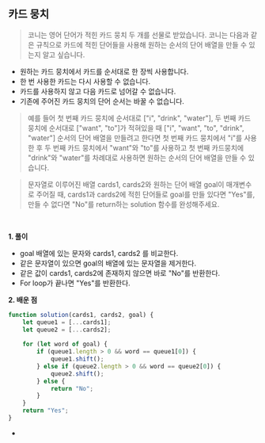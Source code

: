 ## 카드 뭉치
>코니는 영어 단어가 적힌 카드 뭉치 두 개를 선물로 받았습니다. 코니는 다음과 같은 규칙으로 카드에 적힌 단어들을 사용해 원하는 순서의 단어 배열을 만들 수 있는지 알고 싶습니다.

- 원하는 카드 뭉치에서 카드를 순서대로 한 장씩 사용합니다.
- 한 번 사용한 카드는 다시 사용할 수 없습니다.
- 카드를 사용하지 않고 다음 카드로 넘어갈 수 없습니다.
- 기존에 주어진 카드 뭉치의 단어 순서는 바꿀 수 없습니다.

>예를 들어 첫 번째 카드 뭉치에 순서대로 ["i", "drink", "water"], 두 번째 카드 뭉치에 순서대로 ["want", "to"]가 적혀있을 때 ["i", "want", "to", "drink", "water"] 순서의 단어 배열을 만들려고 한다면 첫 번째 카드 뭉치에서 "i"를 사용한 후 두 번째 카드 뭉치에서 "want"와 "to"를 사용하고 첫 번째 카드뭉치에 "drink"와 "water"를 차례대로 사용하면 원하는 순서의 단어 배열을 만들 수 있습니다.

>문자열로 이루어진 배열 cards1, cards2와 원하는 단어 배열 goal이 매개변수로 주어질 때, cards1과 cards2에 적힌 단어들로 goal를 만들 있다면 "Yes"를, 만들 수 없다면 "No"를 return하는 solution 함수를 완성해주세요.

<br>

**1. 풀이**

-  goal 배열에 있는 문자와 cards1, cards2 를 비교한다.
-  같은 문자열이 있으면 goal의 배열에 있는 문자열을 제거한다.
-  같은 값이 cards1, cards2에 존재하지 않으면 바로 "No"를 반환한다.
-  For loop가 끝나면 "Yes"를 반환한다.

**2. 배운 점**
```javascript
function solution(cards1, cards2, goal) {
    let queue1 = [...cards1];
    let queue2 = [...cards2];
    
    for (let word of goal) {
        if (queue1.length > 0 && word == queue1[0]) {
            queue1.shift();
        } else if (queue2.length > 0 && word == queue2[0]) {
            queue2.shift();
        } else {
            return "No";
        }
    }
    return "Yes";
}
```
- 